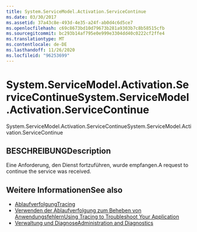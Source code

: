 ```yaml
---
title: System.ServiceModel.Activation.ServiceContinue
ms.date: 03/30/2017
ms.assetid: 37a43c8e-493d-4e35-a24f-ab0d4c6d5ce7
ms.openlocfilehash: c69c8673bd10d79673b281a9303b7c8b58515cfb
ms.sourcegitcommit: bc293b14af795e0e999e3304dd40c0222cf2ffe4
ms.translationtype: MT
ms.contentlocale: de-DE
ms.lasthandoff: 11/26/2020
ms.locfileid: "96253699"
---
```

# <a name="systemservicemodelactivationservicecontinue"></a><span data-ttu-id="2b611-102">System.ServiceModel.Activation.ServiceContinue</span><span class="sxs-lookup"><span data-stu-id="2b611-102">System.ServiceModel.Activation.ServiceContinue</span></span>

<span data-ttu-id="2b611-103">System.ServiceModel.Activation.ServiceContinue</span><span class="sxs-lookup"><span data-stu-id="2b611-103">System.ServiceModel.Activation.ServiceContinue</span></span>  
  
## <a name="description"></a><span data-ttu-id="2b611-104">BESCHREIBUNG</span><span class="sxs-lookup"><span data-stu-id="2b611-104">Description</span></span>  

 <span data-ttu-id="2b611-105">Eine Anforderung, den Dienst fortzuführen, wurde empfangen.</span><span class="sxs-lookup"><span data-stu-id="2b611-105">A request to continue the service was received.</span></span>  
  
## <a name="see-also"></a><span data-ttu-id="2b611-106">Weitere Informationen</span><span class="sxs-lookup"><span data-stu-id="2b611-106">See also</span></span>

- [<span data-ttu-id="2b611-107">Ablaufverfolgung</span><span class="sxs-lookup"><span data-stu-id="2b611-107">Tracing</span></span>](index.md)
- [<span data-ttu-id="2b611-108">Verwenden der Ablaufverfolgung zum Beheben von Anwendungsfehlern</span><span class="sxs-lookup"><span data-stu-id="2b611-108">Using Tracing to Troubleshoot Your Application</span></span>](using-tracing-to-troubleshoot-your-application.md)
- [<span data-ttu-id="2b611-109">Verwaltung und Diagnose</span><span class="sxs-lookup"><span data-stu-id="2b611-109">Administration and Diagnostics</span></span>](../index.md)
